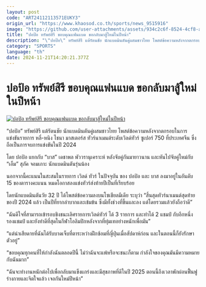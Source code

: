 ```yaml
---
layout: post
code: "ART24112113571EUKY3"
origin_url: "https://www.khaosod.co.th/sports/news_9515916"
image: "https://github.com/user-attachments/assets/934c2c6f-8524-4cf8-a939-da342ae40e86"
title: "ปอป้อ ทรัพย์สิรี ขอบคุณแฟนแบด ขอกลับมาสู้ใหม่ในปีหน้า"
description: "\"ปอป้อ\" ทรัพย์สิรี แต้รัตนชัย นักแบดมินตันคู่ผสมชาวไทย โพสต์ข้อความหลังจากตกรอบในการแข่งขันรายการ หลี่-หนิง ไชนา มาสเตอร์ส ทัวร์นาเมนต์ระดับ"
category: "SPORTS"
language: "th"
date: 2024-11-21T14:20:21.377Z
---
```


# ปอป้อ ทรัพย์สิรี ขอบคุณแฟนแบด ขอกลับมาสู้ใหม่ในปีหน้า

[![ปอป้อ ทรัพย์สิรี ขอบคุณแฟนแบด ขอกลับมาสู้ใหม่ในปีหน้า](https://www.khaosod.co.th/wpapp/uploads/2024/11/Popot.jpg "ปอป้อ ทรัพย์สิรี ขอบคุณแฟนแบด ขอกลับมาสู้ใหม่ในปีหน้า")](https://www.khaosod.co.th/wpapp/uploads/2024/11/Popot.jpg)

“ปอป้อ” ทรัพย์สิรี แต้รัตนชัย นักแบดมินตันคู่ผสมชาวไทย โพสต์ข้อความหลังจากตกรอบในการแข่งขันรายการ หลี่-หนิง ไชนา มาสเตอร์ส ทัวร์นาเมนต์ระดับเวิลด์ทัวร์ ซูเปอร์ 750 ที่ประเทศจีน ซึ่งถือเป็นการจบการแข่งขันในปี 2024

โดย ปอป้อ แยกกับ “บาส” เดชาพล พัววรานุเคราะห์ หลังจับคู่กันมายาวนาน และหันไปจับคู่ใหม่กับ “เอ็ม” สุภัค จอมเกาะ นักแบดมินตันรุ่นน้อง

นอกจากนี้คะแนนในสะสมในรายการ เวิลด์ ทัวร์ ในปัจจุบัน ของ ปอป้อ และ บาส ลงมาอยู่ในอันดับ 15 ของตารางคะแนน หมดโอกาสลงแข่งทัวร์ส่งท้ายปีเป็นที่เรียบร้อย

โดยนักแบดมินตันวัย 32 ปี ได้โพสต์ข้อความลงบนโซเชียลมีเดีย ระบุว่า “สิ้นสุดทัวร์นาเมนต์สุดท้ายของปี 2024 แล้ว เป็นปีที่ยากลำบากและเข้มข้น ซึ่งมีทั้งช่วงที่ขึ้นและลง แต่โดยรวมแล้วยังถือว่าดี”

“ฉันดีใจที่สามารถเข้ารอบชิงชนะเลิศรายการเวิลด์ทัวร์ ได้ 3 รายการ และทำได้ 2 แชมป์ กับอีกหนึ่งรองแชมป์ และยังทำดีที่สุดในกีฬาโอลิมปิกหลังจากที่ทุ่มเทอย่างหนักเพื่อมัน”

“แต่น่าเสียดายที่ฉันได้รับบาดเจ็บที่ตาระหว่างฝึกซ้อมที่ญี่ปุ่นเมื่อสัปดาห์ก่อน และในตอนนี้ก็ยังรักษาตัวอยู่”

“ขอบคุณทุกคนที่ให้กำลังฉันตลอดปีนี้ ไม่ว่าฉันจะแพ้หรือจะชนะก็ตาม กำลังใจของคุณมันมีความหมายกับฉันมาก”

“ฉันจะทำงานหนักต่อไปเพื่อกลับมาแข็งแกร่งและมีสุขภาพที่ดีในปี 2025 ตอนนี้ถึงเวลาพักผ่อนฟื้นฟูร่างกายและจิตใจแล้ว เจอกันใหม่ปีหน้า”

